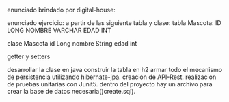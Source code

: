 enunciado brindado por digital-house:

enunciado ejercicio:
a partir de las siguiente tabla y clase:
tabla Mascota:
ID LONG
NOMBRE VARCHAR
EDAD INT

clase Mascota
id Long
nombre String
edad int

getter y setters

desarrollar la clase en java
construir la tabla en h2
armar todo el mecanismo de persistencia utilizando hibernate-jpa.
creacion de API-Rest.
realizacion de pruebas unitarias con Junit5.
dentro del proyecto hay un archivo para crear la base de datos necesaria()create.sql).



